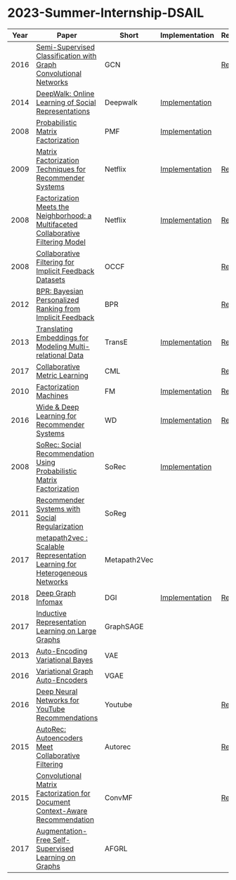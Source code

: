 # 2023-Summer-Internship-DSAIL

| Year | Paper | Short | Implementation | Review |
| :---: | --- | --- | --- | --- |
| 2016 | [Semi-Supervised Classification with Graph Convolutional Networks](https://arxiv.org/abs/1609.02907)| GCN | | [Review](https://velog.io/@sangwu99/Semi-Supervised-Classification-with-Graph-Convolutional-Networks-ICLR-2017) |
| 2014 | [DeepWalk: Online Learning of Social Representations](https://arxiv.org/abs/1403.6652)| Deepwalk | [Implementation](./Graph/DeepWalk/DeepWalk.ipynb) | 
| 2008 | [Probabilistic Matrix Factorization](https://papers.nips.cc/paper/2007/file/d7322ed717dedf1eb4e6e52a37ea7bcd-Paper.pdf)| PMF | [Implementation](./Recsys/PMF/PMF.ipynb) | |
| 2009 | [Matrix Factorization Techniques for Recommender Systems](https://datajobs.com/data-science-repo/Recommender-Systems-[Netflix].pdf)| Netflix | [Implementation](./Recsys/Netflix/) | [Review](https://velog.io/@sangwu99/Matrix-Factorization-Techniques-for-Recommender-Systems-IEEE-2009)  |
| 2008 | [Factorization Meets the Neighborhood: a Multifaceted Collaborative Filtering Model](https://dl.acm.org/doi/10.1145/1401890.1401944) | Netflix | [Implementation](./Recsys/Netflix/) | [Review](https://velog.io/@sangwu99/Factorization-Meets-the-Neighborhood-a-Multifaceted-Collaborative-Filtering-Model-KDD-2008) |
| 2008 | [Collaborative Filtering for Implicit Feedback Datasets](http://yifanhu.net/PUB/cf.pdf)| OCCF | | [Review](https://velog.io/@sangwu99/Collaborative-Filtering-for-Implicit-Feedback-Datasets-IEEE-2008) |
| 2012 | [BPR: Bayesian Personalized Ranking from Implicit Feedback](https://arxiv.org/ftp/arxiv/papers/1205/1205.2618.pdf)| BPR | | [Review](https://velog.io/@sangwu99/BPR-Bayesian-Personalized-Ranking-from-Implicit-Feedback-UAI-2009) |
| 2013 | [Translating Embeddings for Modeling Multi-relational Data](https://papers.nips.cc/paper/2013/hash/1cecc7a77928ca8133fa24680a88d2f9-Abstract.html)| TransE | [Implementation](./Graph/TransE/) | [Review](https://velog.io/@sangwu99/Translating-Embeddings-for-Modeling-Multi-relational-Data-2013-NIPS) |
| 2017 | [Collaborative Metric Learning](https://www.cs.cornell.edu/~ylongqi/paper/HsiehYCLBE17.pdf)| CML | | [Review](https://velog.io/@sangwu99/Collaborative-Metric-Learning-WWW-2017) |
| 2010 | [Factorization Machines](https://www.csie.ntu.edu.tw/~b97053/paper/Rendle2010FM.pdf)| FM | [Implementation](./Recsys/FM/) | [Review](https://velog.io/@sangwu99/Factorization-Machine-IEEE-2010) |
| 2016 | [Wide & Deep Learning for Recommender Systems](https://arxiv.org/abs/1606.07792)| WD | [Implementation](./Recsys/WD/) | [Review](https://velog.io/@sangwu99/Wide-Deep-Learning-for-Recommender-Systems-2016-DLRS)
| 2008 | [SoRec: Social Recommendation Using Probabilistic Matrix Factorization](https://dl.acm.org/doi/10.1145/1458082.1458205)| SoRec | [Implementation](./Recsys/SoRec/) | |
| 2011 | [Recommender Systems with Social Regularization](https://dennyzhou.github.io/papers/RSR.pdf)| SoReg |
| 2017 | [metapath2vec : Scalable Representation Learning for Heterogeneous Networks](https://dl.acm.org/doi/10.1145/3097983.3098036)| Metapath2Vec |
| 2018 | [Deep Graph Infomax](https://arxiv.org/abs/1809.10341)| DGI | [Implementation](./Graph/DGI/) | [Review](https://velog.io/@sangwu99/Deep-Graph-Infomax-ICLR-2019) |
| 2017 | [Inductive Representation Learning on Large Graphs](https://papers.nips.cc/paper/2017/file/5dd9db5e033da9c6fb5ba83c7a7ebea9-Paper.pdf)| GraphSAGE |
| 2013 | [Auto-Encoding Variational Bayes](https://arxiv.org/abs/1312.6114)| VAE |
| 2016 | [Variational Graph Auto-Encoders](https://arxiv.org/abs/1611.07308)| VGAE |
| 2016 | [Deep Neural Networks for YouTube Recommendations](https://static.googleusercontent.com/media/research.google.com/ko//pubs/archive/45530.pdf)| Youtube | | [Review](https://velog.io/@sangwu99/Deep-Neural-Networks-for-YouTube-Recommendations-ACM-2016) |
| 2015 | [AutoRec: Autoencoders Meet Collaborative Filtering](https://users.cecs.anu.edu.au/~akmenon/papers/autorec/autorec-paper.pdf)| Autorec | | [Review](https://velog.io/@sangwu99/AutoRec-Autoencoders-Meet-Collaborative-Filtering-WWW-2015) |
| 2015 | [Convolutional Matrix Factorization for Document Context-Aware Recommendation](https://dl.acm.org/doi/10.1145/2959100.2959165)| ConvMF | | [Review](https://velog.io/@sangwu99/Convolutional-Matrix-Factorization-for-Document-Context-Aware-Recommendation-ACM-2016)|
| 2017 | [Augmentation-Free Self-Supervised Learning on Graphs](https://arxiv.org/abs/2112.02472)| AFGRL |